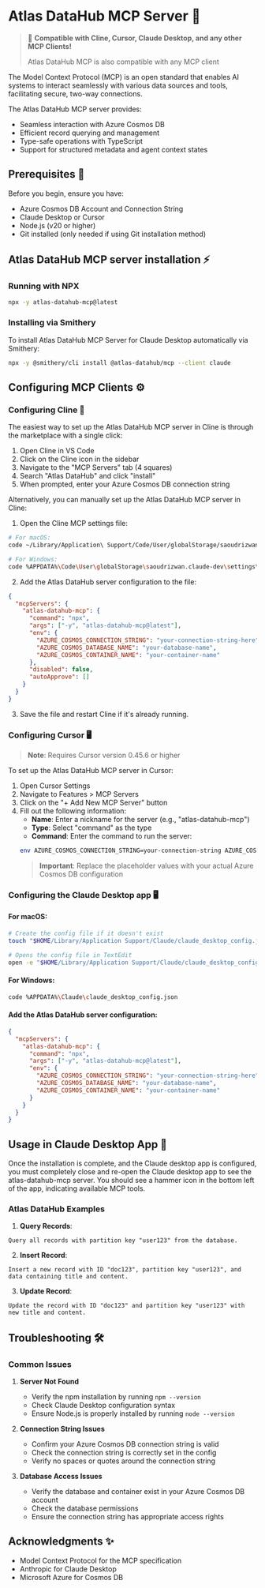 # Atlas DataHub MCP Server 🚀

> 🔌 **Compatible with Cline, Cursor, Claude Desktop, and any other MCP Clients!**
> 
> Atlas DataHub MCP is also compatible with any MCP client

The Model Context Protocol (MCP) is an open standard that enables AI systems to interact seamlessly with various data sources and tools, facilitating secure, two-way connections.

The Atlas DataHub MCP server provides:

* Seamless interaction with Azure Cosmos DB
* Efficient record querying and management
* Type-safe operations with TypeScript
* Support for structured metadata and agent context states

## Prerequisites 🔧

Before you begin, ensure you have:

* Azure Cosmos DB Account and Connection String
* Claude Desktop or Cursor
* Node.js (v20 or higher)
* Git installed (only needed if using Git installation method)

## Atlas DataHub MCP server installation ⚡

### Running with NPX

```bash
npx -y atlas-datahub-mcp@latest
```

### Installing via Smithery

To install Atlas DataHub MCP Server for Claude Desktop automatically via Smithery:

```bash
npx -y @smithery/cli install @atlas-datahub/mcp --client claude
```

## Configuring MCP Clients ⚙️

### Configuring Cline 🤖

The easiest way to set up the Atlas DataHub MCP server in Cline is through the marketplace with a single click:

1. Open Cline in VS Code
2. Click on the Cline icon in the sidebar
3. Navigate to the "MCP Servers" tab (4 squares)
4. Search "Atlas DataHub" and click "install"
5. When prompted, enter your Azure Cosmos DB connection string

Alternatively, you can manually set up the Atlas DataHub MCP server in Cline:

1. Open the Cline MCP settings file:
```bash
# For macOS:
code ~/Library/Application\ Support/Code/User/globalStorage/saoudrizwan.claude-dev/settings/cline_mcp_settings.json

# For Windows:
code %APPDATA%\Code\User\globalStorage\saoudrizwan.claude-dev\settings\cline_mcp_settings.json
```

2. Add the Atlas DataHub server configuration to the file:
```json
{
  "mcpServers": {
    "atlas-datahub-mcp": {
      "command": "npx",
      "args": ["-y", "atlas-datahub-mcp@latest"],
      "env": {
        "AZURE_COSMOS_CONNECTION_STRING": "your-connection-string-here",
        "AZURE_COSMOS_DATABASE_NAME": "your-database-name",
        "AZURE_COSMOS_CONTAINER_NAME": "your-container-name"
      },
      "disabled": false,
      "autoApprove": []
    }
  }
}
```

3. Save the file and restart Cline if it's already running.

### Configuring Cursor 🖥️

> **Note**: Requires Cursor version 0.45.6 or higher

To set up the Atlas DataHub MCP server in Cursor:

1. Open Cursor Settings
2. Navigate to Features > MCP Servers
3. Click on the "+ Add New MCP Server" button
4. Fill out the following information:
   * **Name**: Enter a nickname for the server (e.g., "atlas-datahub-mcp")
   * **Type**: Select "command" as the type
   * **Command**: Enter the command to run the server:
   ```bash
   env AZURE_COSMOS_CONNECTION_STRING=your-connection-string AZURE_COSMOS_DATABASE_NAME=your-database AZURE_COSMOS_CONTAINER_NAME=your-container npx -y atlas-datahub-mcp@latest
   ```
   > **Important**: Replace the placeholder values with your actual Azure Cosmos DB configuration

### Configuring the Claude Desktop app 🖥️

#### For macOS:
```bash
# Create the config file if it doesn't exist
touch "$HOME/Library/Application Support/Claude/claude_desktop_config.json"

# Opens the config file in TextEdit
open -e "$HOME/Library/Application Support/Claude/claude_desktop_config.json"
```

#### For Windows:
```bash
code %APPDATA%\Claude\claude_desktop_config.json
```

#### Add the Atlas DataHub server configuration:
```json
{
  "mcpServers": {
    "atlas-datahub-mcp": {
      "command": "npx",
      "args": ["-y", "atlas-datahub-mcp@latest"],
      "env": {
        "AZURE_COSMOS_CONNECTION_STRING": "your-connection-string-here",
        "AZURE_COSMOS_DATABASE_NAME": "your-database-name",
        "AZURE_COSMOS_CONTAINER_NAME": "your-container-name"
      }
    }
  }
}
```

## Usage in Claude Desktop App 🎯

Once the installation is complete, and the Claude desktop app is configured, you must completely close and re-open the Claude desktop app to see the atlas-datahub-mcp server. You should see a hammer icon in the bottom left of the app, indicating available MCP tools.

### Atlas DataHub Examples

1. **Query Records**:
```
Query all records with partition key "user123" from the database.
```

2. **Insert Record**:
```
Insert a new record with ID "doc123", partition key "user123", and data containing title and content.
```

3. **Update Record**:
```
Update the record with ID "doc123" and partition key "user123" with new title and content.
```

## Troubleshooting 🛠️

### Common Issues

1. **Server Not Found**
   * Verify the npm installation by running `npm --version`
   * Check Claude Desktop configuration syntax
   * Ensure Node.js is properly installed by running `node --version`

2. **Connection String Issues**
   * Confirm your Azure Cosmos DB connection string is valid
   * Check the connection string is correctly set in the config
   * Verify no spaces or quotes around the connection string

3. **Database Access Issues**
   * Verify the database and container exist in your Azure Cosmos DB account
   * Check the database permissions
   * Ensure the connection string has appropriate access rights

## Acknowledgments ✨

* Model Context Protocol for the MCP specification
* Anthropic for Claude Desktop
* Microsoft Azure for Cosmos DB 